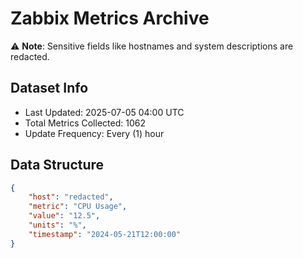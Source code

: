 # Zabbix Metrics Archive

⚠️ **Note**: Sensitive fields like hostnames and system descriptions are redacted.

## Dataset Info
- Last Updated: 2025-07-05 04:00 UTC
- Total Metrics Collected: 1062
- Update Frequency: Every (1) hour

## Data Structure
```json
{
    "host": "redacted",
    "metric": "CPU Usage",
    "value": "12.5",
    "units": "%",
    "timestamp": "2024-05-21T12:00:00"
}
```

